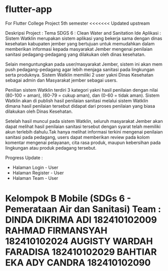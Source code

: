 # flutter-app
For Flutter College Project 5th semester
<<<<<<< Updated upstream

Deskripsi Project :
Tema SDGS 6 : Clean Water and Sanitation
Ide Aplikasi : 
Sistem Watklin merupakan sistem aplikasi yang bekerja sama dengan dinas kesehatan kabupaten jember 
yang bertujuan untuk memudahkan dalam memberikan informasi kepada masyarakat Jember mengenai penilaian 
sanitasi pedagang-pedagang yang dilakukan oleh dinas kesehatan.

Selain menguntungkan pada user/masyarakat
Jember, sistem ini akan mem push pedagang-pedagang agar lebih menjaga sanitasi pada lingkungan serta produknya.
Sistem Watklin memiliki 2 user yakni Dinas Kesehatan sebagai admin dan Masyarakat jember sebagai users.

Penilian sistem Watklin terdiri 3 kategori yakni hasil penilaian dengan nilai (80-100 = aman), (60-79 = cukup aman), 
dan (0-60 = tidak aman). Sistem Watklin akan di publish hasil penilaian sanitasi melalui sistem Watklin dimana hasil 
penilaian tersebut didapat dari proses penilaian yang biasa dilakukan oleh Dinas Kesehatan. 

Setelah hasil muncul
pada sistem Watklin, seluruh masyarakat Jember akan dapat melihat hasil penilaian sanitasi tersebut dengan syarat telah
memiliki akun terlebih dahulu.Tak hanya melihat informasi terkini mengenai penilaian sanitasi pada pedagang, users 
dapat memberikan review pada kolom komentar mengenai pelayanan, cita rasa produk, maupun kebersihan pada lingkungan 
atau produk pedagang tersebut.

Progress Update :
- Halaman Login - User
- Halaman Register - User
- Halaman Team - User


Kelompok B Mobile (SDGs 6 - Pemerataan Air dan Sanitasi)
Team : 
DINDA DIKRIMA ADI 182410102009
RAHMAD FIRMANSYAH 182410102024
AUGISTY WARDAH FARADISA 182410102029
BAHTIAR EKA ADY CANDRA 182410102090
=======
